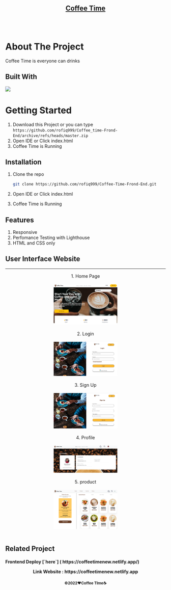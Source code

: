 <div align="center">
  <h2><u>Coffee Time </u></h2>
</div>

<br>
<br>

# About The Project

<p>Coffee Time is everyone can drinks</p>

<h2 align="left">Built With</h2>

<p align="left">
  <a href="https://skillicons.dev">
    <img src="https://skillicons.dev/icons?i=html,css,bootstrap,figna" />
  </a>
</p>

<!-- GETTING STARTED -->

# Getting Started

1. Download this Project or you can type
   `https://github.com/rofiq999/Coffee_time-Frond-End/archive/refs/heads/master.zip`
2. Open IDE or Click index.html
3. Coffee Time is Running

## Installation

1. Clone the repo

   ```sh
   git clone https://github.com/rofiq999/Coffee-Time-Frond-End.git
   ```

2. Open IDE or Click index.html
3. Coffee Time is Running

## Features

1. Responsive
2. Perfomance Testing with Lighthouse
3. HTML and CSS only
   <br>

## User Interface Website

<hr>
<div align="center">
1. Home Page
<br>
<br>
<img width="200" src="assets/ss/Home-Page.png" alt="Home page">
<div>

<br>
<div align="center">
2. Login
<br>
<br>
<img width="200" src="assets/ss/Login.png" alt="Home page">
<div>

<br>
<div align="center">
3. Sign Up
<br>
<br>
<img width="200" src="assets/ss/Sign-Up.png" alt="Home page">
<div>

<br>
<div align="center">
4. Profile
<br>
<br>
<img width="200" src="assets/ss/Profile.png" alt="Home page">
<div>

<br>
<div align="center">
5. product
<br>
<br>
<img width="200" src="assets/ss/Product.png" alt="Home page">
<div>

<br>

<h2 align="left">Related Project<h4>
<p align="left"> Frontend Deploy [`here`] ( https://coffeetimenew.netlify.app/)</p>
<a align="left"> Link Website : https://coffeetimenew.netlify.app <a>
<p align="center"><sub><b>&copy;2022❤️Coffee TIme☕</b></sub> </p>
